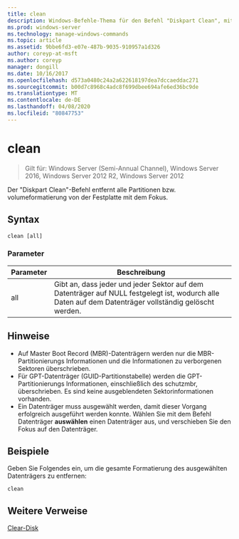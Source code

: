 ```yaml
---
title: clean
description: Windows-Befehle-Thema für den Befehl "Diskpart Clean", mit dem alle Partitionen bzw. volumeformatierung aus dem Datenträger mit dem Fokus entfernt werden.
ms.prod: windows-server
ms.technology: manage-windows-commands
ms.topic: article
ms.assetid: 9bbe6fd3-e07e-487b-9035-910957a1d326
author: coreyp-at-msft
ms.author: coreyp
manager: dongill
ms.date: 10/16/2017
ms.openlocfilehash: d573a0480c24a2a622618197dea7dccaeddac271
ms.sourcegitcommit: b00d7c8968c4adc8f699dbee694afe6ed36bc9de
ms.translationtype: MT
ms.contentlocale: de-DE
ms.lasthandoff: 04/08/2020
ms.locfileid: "80847753"
---
```

# <a name="clean"></a>clean

>Gilt für: Windows Server (Semi-Annual Channel), Windows Server 2016, Windows Server 2012 R2, Windows Server 2012

Der "Diskpart Clean"-Befehl entfernt alle Partitionen bzw. volumeformatierung von der Festplatte mit dem Fokus.

## <a name="syntax"></a>Syntax
```
clean [all]
```
### <a name="parameters"></a>Parameter

| Parameter |                                                        Beschreibung                                                        |
|-----------|---------------------------------------------------------------------------------------------------------------------------|
|    all    | Gibt an, dass jeder und jeder Sektor auf dem Datenträger auf NULL festgelegt ist, wodurch alle Daten auf dem Datenträger vollständig gelöscht werden. |

## <a name="remarks"></a>Hinweise
- Auf Master Boot Record (MBR)-Datenträgern werden nur die MBR-Partitionierungs Informationen und die Informationen zu verborgenen Sektoren überschrieben.
- Für GPT-Datenträger (GUID-Partitionstabelle) werden die GPT-Partitionierungs Informationen, einschließlich des schutzmbr, überschrieben. Es sind keine ausgeblendeten Sektorinformationen vorhanden.
- Ein Datenträger muss ausgewählt werden, damit dieser Vorgang erfolgreich ausgeführt werden konnte. Wählen Sie mit dem Befehl Datenträger **auswählen** einen Datenträger aus, und verschieben Sie den Fokus auf den Datenträger.

## <a name="examples"></a><a name=BKMK_examples></a>Beispiele
  Geben Sie Folgendes ein, um die gesamte Formatierung des ausgewählten Datenträgers zu entfernen:
  ```
  clean
  ```

## <a name="additional-references"></a>Weitere Verweise
[Clear-Disk](https://technet.microsoft.com/library/hh848661.aspx)

